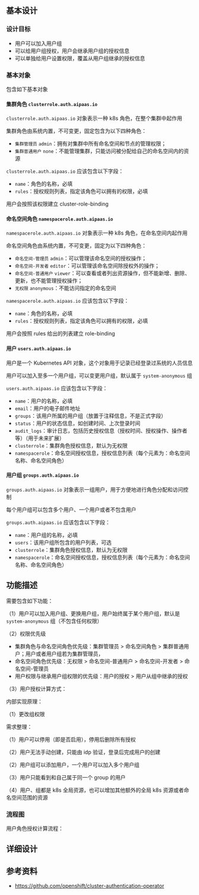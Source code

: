 ## 基本设计

### 设计目标

- 用户可以加入用户组
- 可以给用户组授权，用户会继承用户组的授权信息
- 可以单独给用户设置权限，覆盖从用户组继承的授权信息

### 基本对象

包含如下基本对象

#### 集群角色 `clusterrole.auth.aipaas.io`

`clusterrole.auth.aipaas.io` 对象表示一种 k8s 角色，在整个集群中起作用

集群角色由系统内置，不可变更，固定包含为以下四种角色：

- `集群管理员` `admin`：拥有对集群中所有命名空间和节点的管理权限；
- `集群普通用户` `none`：不能管理集群，只能访问被分配给自己的命名空间内的资源

`clusterrole.auth.aipaas.io` 应该包含以下字段：

- `name`：角色的名称，必填
- `rules`：授权规则列表，指定该角色可以拥有的权限，必填

用户会按照该权限建立 cluster-role-binding

#### 命名空间角色 `namespacerole.auth.aipaas.io`

`namespacerole.auth.aipaas.io` 对象表示一种 k8s 角色，在命名空间内起作用

命名空间角色由系统内置，不可变更，固定为以下四种角色：

- `命名空间-管理员` `admin`：可以管理该命名空间的授权操作；
- `命名空间-开发者` `editor`：可以管理该命名空间除授权外的操作；
- `命名空间-普通用户` `viewer`：可以查看或者列出资源操作，但不能新增、删除、更新，也不能管理授权操作；
- `无权限` `anonymous`：不能访问指定的命名空间

`namespacerole.auth.aipaas.io` 应该包含以下字段：

- `name`：角色的名称，必填
- `rules`：授权规则列表，指定该角色可以拥有的权限，必填

用户会按照 rules 给出的列表建立 role-binding

#### 用户 `users.auth.aipaas.io`

用户是一个 Kubernetes API 对象，这个对象用于记录已经登录过系统的人员信息

用户可以加入至多一个用户组，可以变更用户组，默认属于 `system-anonymous` 组

`users.auth.aipaas.io` 应该包含以下字段：

- `name`：用户的名称，必填
- `email`：用户的电子邮件地址
- `groups`：该用户所属的用户组（放置于注释信息，不是正式字段）
- `status`：用户的状态信息，如创建时间、上次登录时间
- `audit_logs`：审计日志，包括历史授权信息（授权时间、授权操作、操作者等）（用于未来扩展）
- `clusterrole`：集群角色授权信息，默认为无权限
- `namespacerole`：命名空间授权信息，授权信息列表（每个元素为：命名空间名称、命名空间角色）

#### 用户组 `groups.auth.aipaas.io`

`groups.auth.aipaas.io` 对象表示一组用户，用于方便地进行角色分配和访问控制

每个用户组可以包含多个用户、一个用户或者不包含用户

`groups.auth.aipaas.io` 应该包含以下字段：

- `name`：用户组的名称，必填
- `users`：该用户组所包含的用户列表，可选
- `clusterrole`：集群角色授权信息，默认为无权限
- `namespacerole`：命名空间授权信息，授权信息列表（每个元素为：命名空间名称、命名空间角色）

## 功能描述

需要包含如下功能：

（1）用户可以加入用户组、更换用户组，用户始终属于某个用户组，默认是  `system-anonymous` 组（不包含任何权限）

（2）权限优先级

- 集群角色与命名空间角色优先级：集群管理员 > 命名空间角色 > 集群普通用户；用户或者用户组若为集群管理员，
- 命名空间角色优先级：无权限 > 命名空间-普通用户 > 命名空间-开发者 > 命名空间-管理员
- 用户权限与继承用户组权限的优先级：用户的授权 > 用户从组中继承的授权

（3）用户授权计算方式：





内部实现原理：

（1）更改组权限



需求整理：

（1）用户可以停用（即是否启用），停用后删除所有授权

（2）用户无法手动创建，只能由 idp 验证，登录后完成用户的创建

（2）用户组可以添加用户，一个用户可以加入多个用户组

（3）用户只能看到和自己属于同一个 group 的用户

（4）用户、组都是 k8s 全局资源，也可以增加其他额外的全局 k8s 资源或者命名空间范围的资源

### 流程图

用户角色授权计算流程：



## 详细设计

## 参考资料

- <https://github.com/openshift/cluster-authentication-operator>
